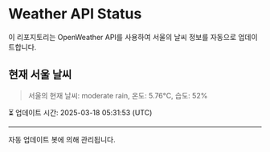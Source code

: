 
# Weather API Status

이 리포지토리는 OpenWeather API를 사용하여 서울의 날씨 정보를 자동으로 업데이트합니다.

## 현재 서울 날씨
> 서울의 현재 날씨: moderate rain, 온도: 5.76°C, 습도: 52%

⏳ 업데이트 시간: 2025-03-18 05:31:53 (UTC)

---
자동 업데이트 봇에 의해 관리됩니다.
